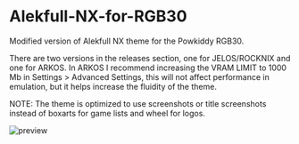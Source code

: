 
# Alekfull-NX-for-RGB30
Modified version of Alekfull NX theme for the Powkiddy RGB30.

There are two versions in the releases section, one for JELOS/ROCKNIX and one for ARKOS. In ARKOS I recommend increasing the VRAM LIMIT to 1000 Mb in Settings > Advanced Settings, this will not affect performance in emulation, but it helps increase the fluidity of the theme.

NOTE: The theme is optimized to use screenshots or title screenshots instead of boxarts for game lists and wheel for logos.


![preview](https://github.com/Vidnez/Alekfull-NX-for-RGB30/assets/82564218/1b84d4e1-c50a-4fab-8325-da74820c6b6d)
